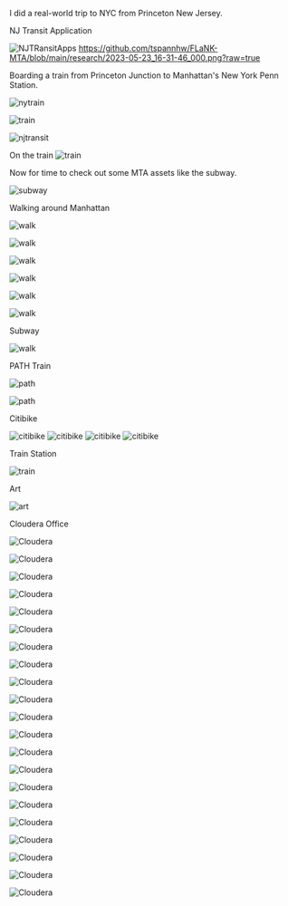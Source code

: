 I did a real-world trip to NYC from Princeton New Jersey.


NJ Transit Application

![NJTRansitApps](https://github.com/tspannhw/FLaNK-MTA/blob/main/research/2023-05-23_08-59-30_000.png)
https://github.com/tspannhw/FLaNK-MTA/blob/main/research/2023-05-23_16-31-46_000.png?raw=true

Boarding a train from Princeton Junction to Manhattan's New York Penn Station.

![nytrain](https://github.com/tspannhw/FLaNK-MTA/blob/main/research/2023-05-23_08-59-37_324.jpeg)

![train](https://github.com/tspannhw/FLaNK-MTA/blob/main/research/2023-05-23_09-00-01_361.jpeg)

![njtransit](https://github.com/tspannhw/FLaNK-MTA/blob/main/research/2023-05-23_09-05-35_211.jpeg)


On the train
![train](https://github.com/tspannhw/FLaNK-MTA/blob/main/research/2023-05-23_09-18-53_369.jpeg)


Now for time to check out some MTA assets like the subway.

![subway](https://github.com/tspannhw/FLaNK-MTA/blob/main/research/2023-05-23_10-30-39_579.jpeg)


Walking around Manhattan

![walk](https://github.com/tspannhw/FLaNK-MTA/blob/main/research/2023-05-23_10-30-42_400.jpeg)

![walk](https://github.com/tspannhw/FLaNK-MTA/blob/main/research/2023-05-23_10-38-39_350.jpeg)

![walk](https://github.com/tspannhw/FLaNK-MTA/blob/main/research/2023-05-23_10-33-55_389.jpeg)

![walk](https://github.com/tspannhw/FLaNK-MTA/blob/main/research/2023-05-23_11-29-49_212.jpeg)

![walk](https://github.com/tspannhw/FLaNK-MTA/blob/main/research/2023-05-23_15-53-25_863.jpeg)

![walk](https://github.com/tspannhw/FLaNK-MTA/blob/main/research/2023-05-23_16-14-42_022.jpeg)


Subway

![walk](https://github.com/tspannhw/FLaNK-MTA/blob/main/research/2023-05-23_16-11-34_111.jpeg)


PATH Train

![path](https://github.com/tspannhw/FLaNK-MTA/blob/main/research/2023-05-23_10-30-59_376.jpeg)

![path](https://github.com/tspannhw/FLaNK-MTA/blob/main/research/2023-05-23_10-38-58_145.jpeg)


Citibike

![citibike](https://github.com/tspannhw/FLaNK-MTA/blob/main/research/2023-05-23_16-06-36_740.jpeg)
![citibike](https://github.com/tspannhw/FLaNK-MTA/blob/main/research/2023-05-23_16-06-46_441.jpeg)
![citibike](https://github.com/tspannhw/FLaNK-MTA/blob/main/research/2023-05-23_16-17-46_685.jpeg)
![citibike](https://github.com/tspannhw/FLaNK-MTA/blob/main/research/2023-05-23_16-17-48_282.jpeg)

Train Station

![train](https://github.com/tspannhw/FLaNK-MTA/blob/main/research/2023-05-23_16-22-38_411.jpeg)


Art

![art](https://github.com/tspannhw/FLaNK-MTA/blob/main/research/2023-05-23_16-10-23_939.jpeg)


Cloudera Office

![Cloudera](https://github.com/tspannhw/FLaNK-MTA/blob/main/research/2023-05-23_10-45-15_767.jpeg)

![Cloudera](https://github.com/tspannhw/FLaNK-MTA/blob/main/research/2023-05-23_10-46-13_696.jpeg)

![Cloudera](https://github.com/tspannhw/FLaNK-MTA/blob/main/research/2023-05-23_10-46-54_495.jpeg)

![Cloudera](https://github.com/tspannhw/FLaNK-MTA/blob/main/research/2023-05-23_10-46-56_984.jpeg)

![Cloudera](https://github.com/tspannhw/FLaNK-MTA/blob/main/research/2023-05-23_10-47-53_057.jpeg)

![Cloudera](https://github.com/tspannhw/FLaNK-MTA/blob/main/research/2023-05-23_10-48-50_850.jpeg)

![Cloudera](https://github.com/tspannhw/FLaNK-MTA/blob/main/research/2023-05-23_11-02-54_256.jpeg)

![Cloudera](https://github.com/tspannhw/FLaNK-MTA/blob/main/research/2023-05-23_11-05-20_138.jpeg)

![Cloudera](https://github.com/tspannhw/FLaNK-MTA/blob/main/research/2023-05-23_11-05-36_052.jpeg)

![Cloudera](https://github.com/tspannhw/FLaNK-MTA/blob/main/research/2023-05-23_11-07-09_985.jpeg)

![Cloudera](https://github.com/tspannhw/FLaNK-MTA/blob/main/research/2023-05-23_11-07-10_968.jpeg)

![Cloudera](https://github.com/tspannhw/FLaNK-MTA/blob/main/research/2023-05-23_11-07-12_116.jpeg)

![Cloudera](https://github.com/tspannhw/FLaNK-MTA/blob/main/research/2023-05-23_11-07-30_990.jpeg)

![Cloudera](https://github.com/tspannhw/FLaNK-MTA/blob/main/research/2023-05-23_11-07-43_349.jpeg)

![Cloudera](https://github.com/tspannhw/FLaNK-MTA/blob/main/research/2023-05-23_12-50-05_750.jpeg)

![Cloudera](https://github.com/tspannhw/FLaNK-MTA/blob/main/research/2023-05-23_12-50-08_086.jpeg)

![Cloudera](https://github.com/tspannhw/FLaNK-MTA/blob/main/research/2023-05-23_12-50-14_772.jpeg)

![Cloudera](https://github.com/tspannhw/FLaNK-MTA/blob/main/research/2023-05-23_13-06-50_912.jpeg)

![Cloudera](https://github.com/tspannhw/FLaNK-MTA/blob/main/research/2023-05-23_13-07-06_896.jpeg)

![Cloudera](https://github.com/tspannhw/FLaNK-MTA/blob/main/research/2023-05-23_13-49-32_107.jpeg)

![Cloudera](https://github.com/tspannhw/FLaNK-MTA/blob/main/research/2023-05-23_15-51-19_795.jpeg)



